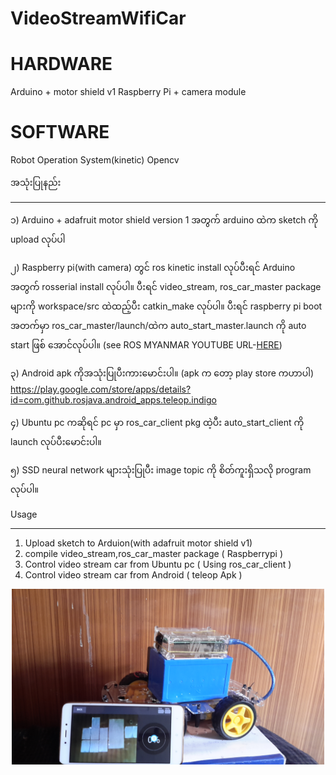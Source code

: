 # VideoStreamWifiCar
# HARDWARE
 Arduino + motor shield v1
 Raspberry Pi + camera module

# SOFTWARE
 Robot Operation System(kinetic)
 Opencv
 
အသုံးပြုနည်း
********
၁) Arduino + adafruit motor shield version 1 အတွက် arduino ထဲက sketch ကို  upload လုပ်ပါ

၂) Raspberry pi(with camera) တွင် ros kinetic install လုပ်ပီးရင် Arduino အတွက် rosserial install လုပ်ပါ။ ပီးရင် video_stream, ros_car_master package များကို workspace/src ထဲထည့်ပီး catkin_make လုပ်ပါ။
    ပီးရင် raspberry pi boot အတက်မှာ ros_car_master/launch/ထဲက auto_start_master.launch ကို auto start ဖြစ် အောင်လုပ်ပါ။ (see ROS MYANMAR YOUTUBE URL-<a href="https://www.youtube.com/watch?v=40-rvF8vP5s&list=PLW0xjGvRlZE6FKhVyv3O5PwmDItaoR-nX&index=4">HERE</a>)
    
၃) Android apk ကိုအသုံးပြုပီးကားမောင်းပါ။ (apk က တော့ play store ကဟာပါ) https://play.google.com/store/apps/details?id=com.github.rosjava.android_apps.teleop.indigo

၄) Ubuntu pc ကဆိုရင် pc မှာ ros_car_client pkg ထဲ့ပီး auto_start_client ကို launch လုပ်ပီးမောင်းပါ။

၅) SSD neural network များသုံးပြုပီး  image topic ကို စိတ်ကူးရှိသလို program လုပ်ပါ။

Usage
*****
1) Upload sketch to Arduion(with adafruit motor shield v1)
2) compile video_stream,ros_car_master package ( Raspberrypi<with camera module> )
3) Control video stream car from Ubuntu pc ( Using ros_car_client )
4) Control video stream car from Android ( teleop Apk )


<p align="center">
  <img src="https://github.com/GreenGhostMan/VideoStreamWifiCar/blob/master/image.jpg" width="500"/>
</p>
